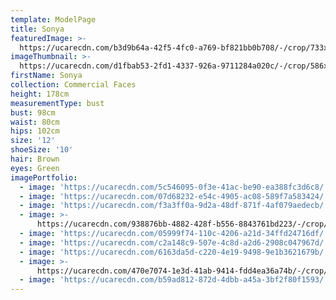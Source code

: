 ```yaml
---
template: ModelPage
title: Sonya
featuredImage: >-
  https://ucarecdn.com/b3d9b64a-42f5-4fc0-a769-bf821bb0b708/-/crop/733x390/0,139/-/preview/
imageThumbnail: >-
  https://ucarecdn.com/d1fbab53-2fd1-4337-926a-9711284a020c/-/crop/586x838/31,0/-/preview/
firstName: Sonya
collection: Commercial Faces
height: 178cm
measurementType: bust
bust: 98cm
waist: 80cm
hips: 102cm
size: '12'
shoeSize: '10'
hair: Brown
eyes: Green
imagePortfolio:
  - image: 'https://ucarecdn.com/5c546095-0f3e-41ac-be90-ea388fc3d6c8/'
  - image: 'https://ucarecdn.com/07d68232-e54c-4905-ac08-589f7a583424/'
  - image: 'https://ucarecdn.com/f3a3ff0a-9d2a-48df-871f-4af079aedecb/'
  - image: >-
      https://ucarecdn.com/938876bb-4882-428f-b556-8843761bd223/-/crop/673x959/27,92/-/preview/
  - image: 'https://ucarecdn.com/05999f74-110c-4206-a21d-34ffd24716df/'
  - image: 'https://ucarecdn.com/c2a148c9-507e-4c8d-a2d6-2908c047967d/'
  - image: 'https://ucarecdn.com/6163da5d-c220-4e19-9498-9e1b3621679b/'
  - image: >-
      https://ucarecdn.com/470e7074-1e3d-41ab-9414-fdd4ea36a74b/-/crop/733x1038/0,62/-/preview/
  - image: 'https://ucarecdn.com/b59ad812-872d-4dbb-a45a-3bf2f80f1593/'
---
```


